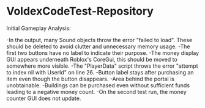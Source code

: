 # VoldexCodeTest-Repository
 
Initial Gameplay Analysis:

-In the output, many Sound objects throw the error "failed to load". These should be deleted to avoid clutter and unnecessary memory usage.
-The first two buttons have no label to indicate their purpose.
-The money display GUI appears underneath Roblox's CoreGui, this should be moved to somewhere more visible.
-The "PlayerData" script throws the error "attempt to index nil with UserId" on line 26.
-Button label stays after purchasing an item even though the button disappears.
-Area behind the portal is unobtainable.
-Buildings can be purchased even without sufficient funds leading to a negative money count.
-On the second test run, the money counter GUI does not update.